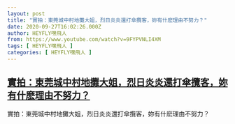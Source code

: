 ```yaml
---
layout: post
title: "實拍：東莞城中村地攤大姐，烈日炎炎還打傘攬客，妳有什麽理由不努力？"
date: 2020-09-27T16:02:26.000Z
author: HEYFLY嘿飛人
from: https://www.youtube.com/watch?v=9FYPVNLI4XM
tags: [ HEYFLY嘿飛人 ]
categories: [ HEYFLY嘿飛人 ]
---
```

<!--1601222546000-->
[實拍：東莞城中村地攤大姐，烈日炎炎還打傘攬客，妳有什麽理由不努力？](https://www.youtube.com/watch?v=9FYPVNLI4XM)
------

<div>
實拍：東莞城中村地攤大姐，烈日炎炎還打傘攬客，妳有什麽理由不努力？
</div>
